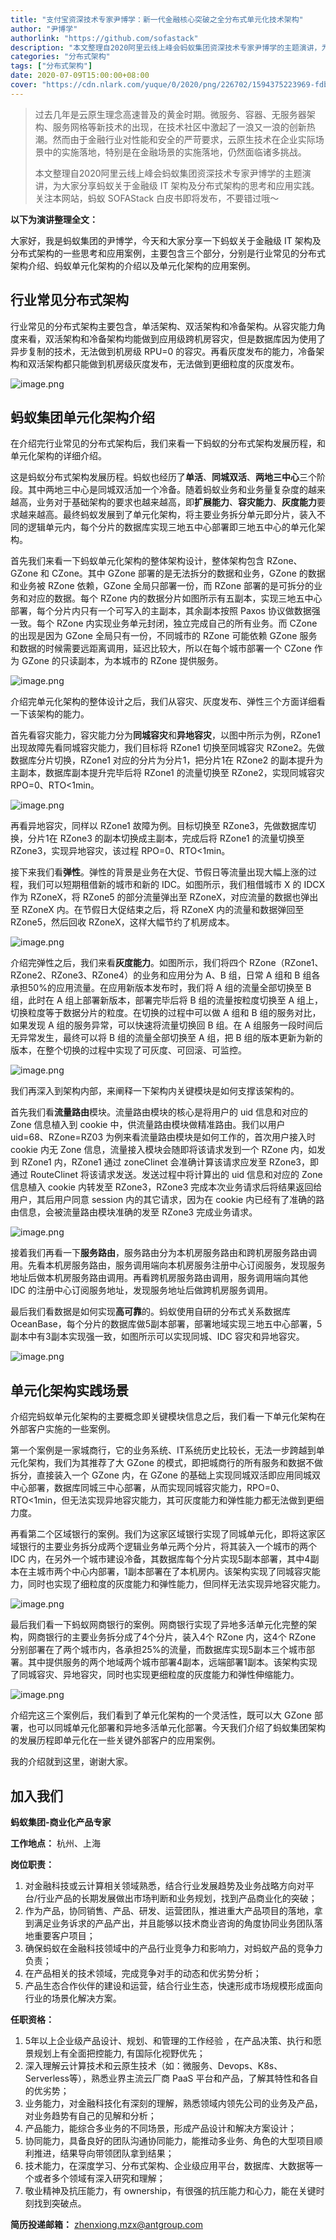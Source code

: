 ```yaml
---
title: "支付宝资深技术专家尹博学：新一代金融核心突破之全分布式单元化技术架构"
author: "尹博学"
authorlink: "https://github.com/sofastack"
description: "本文整理自2020阿里云线上峰会蚂蚁集团资深技术专家尹博学的主题演讲，为大家分享蚂蚁关于金融级 IT 架构及分布式架构的思考和应用实践。"
categories: "分布式架构"
tags: ["分布式架构"]
date: 2020-07-09T15:00:00+08:00
cover: "https://cdn.nlark.com/yuque/0/2020/png/226702/1594375223969-fdba52c1-8129-4298-80aa-71b54e1f3ccd.png"
---
```


> 过去几年是云原生理念高速普及的黄金时期。微服务、容器、无服务器架构、服务网格等新技术的出现，在技术社区中激起了一浪又一浪的创新热潮。然而由于金融行业对性能和安全的严苛要求，云原生技术在企业实际场景中的实施落地，特别是在金融场景的实施落地，仍然面临诸多挑战。
> 
> 本文整理自2020阿里云线上峰会蚂蚁集团资深技术专家尹博学的主题演讲，为大家分享蚂蚁关于金融级 IT 架构及分布式架构的思考和应用实践。关注本网站，蚂蚁 SOFAStack 白皮书即将发布，不要错过哦～

**以下为演讲整理全文：**

大家好，我是蚂蚁集团的尹博学，今天和大家分享一下蚂蚁关于金融级 IT 架构及分布式架构的一些思考和应用案例，主要包含三个部分，分别是行业常见的分布式架构介绍、蚂蚁单元化架构的介绍以及单元化架构的应用案例。

## 行业常见分布式架构

行业常见的分布式架构主要包含，单活架构、双活架构和冷备架构。从容灾能力角度来看，双活架构和冷备架构均能做到应用级跨机房容灾，但是数据库因为使用了异步复制的技术，无法做到机房级 RPU=0 的容灾。再看灰度发布的能力，冷备架构和双活架构都只能做到机房级灰度发布，无法做到更细粒度的灰度发布。

![image.png](https://cdn.nlark.com/yuque/0/2020/png/226702/1594374555130-1bb28aa7-297a-4a5a-940b-72bc26582981.png)

## 蚂蚁集团单元化架构介绍

在介绍完行业常见的分布式架构后，我们来看一下蚂蚁的分布式架构发展历程，和单元化架构的详细介绍。

这是蚂蚁分布式架构发展历程。蚂蚁也经历了**单活**、**同城双活**、**两地三中心**三个阶段。其中两地三中心是同城双活加一个冷备。随着蚂蚁业务和业务量复杂度的越来越高，业务对于基础架构的要求也越来越高，即**扩展能力**、**容灾能力**、**灰度能力**要求越来越高。最终蚂蚁发展到了单元化架构，将主要业务拆分单元即分片，装入不同的逻辑单元内，每个分片的数据库实现三地五中心部署即三地五中心的单元化架构。

首先我们来看一下蚂蚁单元化架构的整体架构设计，整体架构包含 RZone、GZone 和 CZone。其中 GZone 部署的是无法拆分的数据和业务，GZone 的数据和业务被 RZone 依赖，GZone 全局只部署一份，而 RZone 部署的是可拆分的业务和对应的数据。每个 RZone 内的数据分片如图所示有五副本，实现三地五中心部署，每个分片内只有一个可写入的主副本，其余副本按照 Paxos 协议做数据强一致。每个 RZone 内实现业务单元封闭，独立完成自己的所有业务。而 CZone 的出现是因为 GZone 全局只有一份，不同城市的 RZone 可能依赖 GZone 服务和数据的时候需要远距离调用，延迟比较大，所以在每个城市部署一个 CZone 作为 GZone 的只读副本，为本城市的 RZone 提供服务。

![image.png](https://cdn.nlark.com/yuque/0/2020/png/226702/1594374621088-6e0fb3d7-8a26-4242-89bc-ac6fa7a75d10.png)

介绍完单元化架构的整体设计之后，我们从容灾、灰度发布、弹性三个方面详细看一下该架构的能力。

首先看容灾能力，容灾能力分为**同城容灾**和**异地容灾**，以图中所示为例，RZone1 出现故障先看同城容灾能力，我们目标将 RZone1 切换至同城容灾 RZone2。先做数据库分片切换，RZone1 对应的分片为分片1，把分片1在 RZone2 的副本提升为主副本，数据库副本提升完毕后将 RZone1 的流量切换至 RZone2，实现同城容灾 RPO=0、RTO<1min。

![image.png](https://cdn.nlark.com/yuque/0/2020/png/226702/1594374630360-be512a55-9f54-457a-96df-8a897d3aff8b.png)

再看异地容灾，同样以 RZone1 故障为例。目标切换至 RZone3，先做数据库切换，分片1在 RZone3 的副本切换成主副本，完成后将 RZone1 的流量切换至 RZone3，实现异地容灾，该过程 RPO=0、RTO<1min。

接下来我们看**弹性**。弹性的背景是业务在大促、节假日等流量出现大幅上涨的过程，我们可以短期租借新的城市和新的 IDC。如图所示，我们租借城市 X 的 IDCX 作为 RZoneX，将 RZone5 的部分流量弹出至 RZoneX，对应流量的数据也弹出至 RZoneX 内。在节假日大促结束之后，将 RZoneX 内的流量和数据弹回至 RZone5，然后回收 RZoneX，这样大幅节约了机房成本。

![image.png](https://cdn.nlark.com/yuque/0/2020/png/226702/1594374640122-8a96632b-4cff-4e03-a272-b4a1602bba84.png)

介绍完弹性之后，我们来看**灰度能力**。如图所示，我们将四个 RZone（RZone1、RZone2、RZone3、RZone4）的业务和应用分为 A、B 组，日常 A 组和 B 组各承担50%的应用流量。在应用新版本发布时，我们将 A 组的流量全部切换至 B 组，此时在 A 组上部署新版本，部署完毕后将 B 组的流量按粒度切换至 A 组上，切换粒度等于数据分片的粒度。在切换的过程中可以做 A 组和 B 组的服务对比，如果发现 A 组的服务异常，可以快速将流量切换回 B 组。在 A 组服务一段时间后无异常发生，最终可以将 B 组的流量全部切换至 A 组，把 B 组的版本更新为新的版本，在整个切换的过程中实现了可灰度、可回滚、可监控。

![image.png](https://cdn.nlark.com/yuque/0/2020/png/226702/1594374648450-b552ae7c-78c0-4f07-9ff9-f24d4cfe7e60.png)

我们再深入到架构内部，来阐释一下架构内关键模块是如何支撑该架构的。

首先我们看**流量路由**模块。流量路由模块的核心是将用户的 uid 信息和对应的 Zone 信息植入到 cookie 中，供流量路由模块做精准路由。我们以用户 uid=68、RZone=RZ03 为例来看流量路由模块是如何工作的，首次用户接入时 cookie 内无 Zone 信息，流量接入模块会随即将该请求发到一个 RZone 内，如发到 RZone1 内，RZone1 通过 zoneClinet 会准确计算该请求应发至 RZone3，即通过 RouteClinet 将该请求发送。发送过程中将计算出的 uid 信息和对应的 Zone 信息植入 cookie 内转发至 RZone3，RZone3 完成本次业务请求后将结果返回给用户，其后用户同意 session 内的其它请求，因为在 cookie 内已经有了准确的路由信息，会被流量路由模块准确的发至 RZone3 完成业务请求。

![image.png](https://cdn.nlark.com/yuque/0/2020/png/226702/1594374657765-0209e989-19db-43b1-bca2-430209e3e71e.png)

接着我们再看一下**服务路由**，服务路由分为本机房服务路由和跨机房服务路由调用。先看本机房服务路由，服务调用端向本机房服务注册中心订阅服务，发现服务地址后做本机房服务路由调用。再看跨机房服务路由调用，服务调用端向其他 IDC 的注册中心订阅服务地址，发现服务地址后做跨机房服务调用。

最后我们看数据是如何实现**高可靠**的。蚂蚁使用自研的分布式关系数据库 OceanBase，每个分片的数据库做5副本部署，部署地域实现三地五中心部署，5副本中有3副本实现强一致，如图所示可以实现同城、IDC 容灾和异地容灾。

![image.png](https://cdn.nlark.com/yuque/0/2020/png/226702/1594374666702-1ddd0713-9d9b-42f1-a01a-e98ba8e11c1c.png)

## 单元化架构实践场景

介绍完蚂蚁单元化架构的主要概念即关键模块信息之后，我们看一下单元化架构在外部客户实施的一些案例。

第一个案例是一家城商行，它的业务系统、IT系统历史比较长，无法一步跨越到单元化架构，我们为其推荐了大 GZone 的模式，即把城商行的所有服务和数据不做拆分，直接装入一个 GZone 内，在 GZone 的基础上实现同城双活即应用同城双中心部署，数据库同城三中心部署，从而实现同城容灾能力，RPO=0、RTO<1min，但无法实现异地容灾能力，其可灰度能力和弹性能力都无法做到更细力度。

再看第二个区域银行的案例。我们为这家区域银行实现了同城单元化，即将这家区域银行的主要业务拆分成两个逻辑业务单元两个分片，将其装入一个城市的两个 IDC 内，在另外一个城市建设冷备，其数据库每个分片实现5副本部署，其中4副本在主城市两个中心内部署，1副本部署在了本机房内。该架构实现了同城容灾能力，同时也实现了细粒度的灰度能力和弹性能力，但同样无法实现异地容灾能力。

![image.png](https://cdn.nlark.com/yuque/0/2020/png/226702/1594374674660-a6c79dfa-8176-4fe1-b535-a46faea09560.png)

最后我们看一下蚂蚁网商银行的案例。网商银行实现了异地多活单元化完整的架构，网商银行的主要业务拆分成了4个分片，装入4个 RZone 内，这4个 RZone 分别部署在了两个城市内，各承担25%的流量，而数据库实现5副本三个城市部署。其中提供服务的两个地域两个城市部署4副本，远端部署1副本。该架构实现了同城容灾、异地容灾，同时也实现更细粒度的灰度能力和弹性伸缩能力。

![image.png](https://cdn.nlark.com/yuque/0/2020/png/226702/1594374682748-b650cd90-10d5-4edb-b402-c902eea64a2b.png)

介绍完这三个案例后，我们看到了单元化架构的一个灵活性，既可以大 GZone 部署，也可以同城单元化部署和异地多活单元化部署。今天我们介绍了蚂蚁集团架构的发展历程即单元化在一些关键外部客户的应用案例。

我的介绍就到这里，谢谢大家。

## 加入我们

**蚂蚁集团-商业化产品专家**

**工作地点：** 杭州、上海

**岗位职责：**

1. 对金融科技或云计算相关领域熟悉，结合行业发展趋势及业务战略方向对平台/行业产品的长期发展做出市场判断和业务规划，找到产品商业化的突破；
1. 作为产品，协同销售、产品、研发、运营团队，推进重大产品项目的落地，拿到满足业务诉求的产品产出，并且能够以技术商业咨询的角度协同业务团队落地重要客户项目；
1. 确保蚂蚁在金融科技领域中的产品行业竞争力和影响力，对蚂蚁产品的竞争力负责；
1. 在产品相关的技术领域，完成竞争对手的动态和优劣势分析；
1. 产品生态合作伙伴的建设和运营，结合行业生态，快速形成市场规模形成面向行业的场景化解决方案。

**任职资格：**

1. 5年以上企业级产品设计、规划、和管理的工作经验 ，在产品决策、执行和愿景规划上有全面把控能力, 有国际化视野优先；
1. 深入理解云计算技术和云原生技术（如：微服务、Devops、K8s、Serverless等），熟悉业界主流云厂商 PaaS 平台和产品，了解其特性和各自的优劣势；
1. 业务能力，对金融科技化有深刻的理解，熟悉领域内领先公司的业务及产品，对业务趋势有自己的见解和分析；
1. 产品能力，能综合多业务的不同场景，形成产品设计和解决方案设计；
1. 协同能力，具备良好的团队沟通协同能力，能推动多业务、角色的大型项目顺利推进，结果导向带领团队拿到结果；
1. 技术能力，在深度学习、分布式架构、企业级应用平台，数据库、大数据等一个或者多个领域有深入研究和理解；
1. 敬业精神及抗压能力，有 ownership，有很强的抗压能力和心力，能在关键时刻找到突破点。

**简历投递邮箱：** zhenxiong.mzx@antgroup.com
